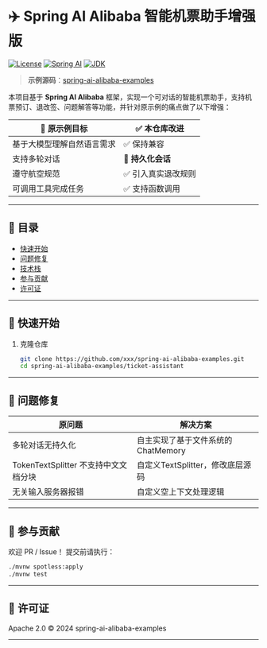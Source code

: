 # ✈️ Spring AI Alibaba 智能机票助手增强版

[![License](https://img.shields.io/badge/License-Apache%202.0-blue.svg)](https://opensource.org/licenses/Apache-2.0)
[![Spring AI](https://img.shields.io/badge/Spring%20AI-1.0.0-green)](https://spring.io/projects/spring-ai)
[![JDK](https://img.shields.io/badge/JDK-17+-orange)](https://adoptium.net)

> **示例源码**：[spring-ai-alibaba-examples](https://github.com/xxx/spring-ai-alibaba-examples)

本项目基于 **Spring AI Alibaba** 框架，实现一个可对话的智能机票助手，支持机票预订、退改签、问题解答等功能，并针对原示例的痛点做了以下增强：

| 🎯 原示例目标 | ✅ 本仓库改进 |
| --- | --- |
| 基于大模型理解自然语言需求 | ✅ 保持兼容 |
| 支持多轮对话 | 🔄 **持久化会话** |
| 遵守航空规范 | ✅ 引入真实退改规则 |
| 可调用工具完成任务 | ✅ 支持函数调用 |

---

## 📑 目录
- [快速开始](#-快速开始)
- [问题修复](#-问题修复)
- [技术栈](#-技术栈)
- [参与贡献](#-参与贡献)
- [许可证](#-许可证)

---

## 🚀 快速开始
1. 克隆仓库  
   ```bash
   git clone https://github.com/xxx/spring-ai-alibaba-examples.git
   cd spring-ai-alibaba-examples/ticket-assistant

---

## 🐞 问题修复
| 原问题 | 解决方案 |
| --- | --- |
| 多轮对话无持久化 | 自主实现了基于文件系统的 ChatMemory |
| TokenTextSplitter 不支持中文文档分块 | 自定义TextSplitter，修改底层源码|
| 无关输入服务器报错 | 自定义空上下文处理逻辑 |

---

## 🤝 参与贡献
欢迎 PR / Issue！
提交前请执行：
   ```bash
   ./mvnw spotless:apply
   ./mvnw test
   ```

---

## 📄 许可证
Apache 2.0 © 2024 spring-ai-alibaba-examples

---
